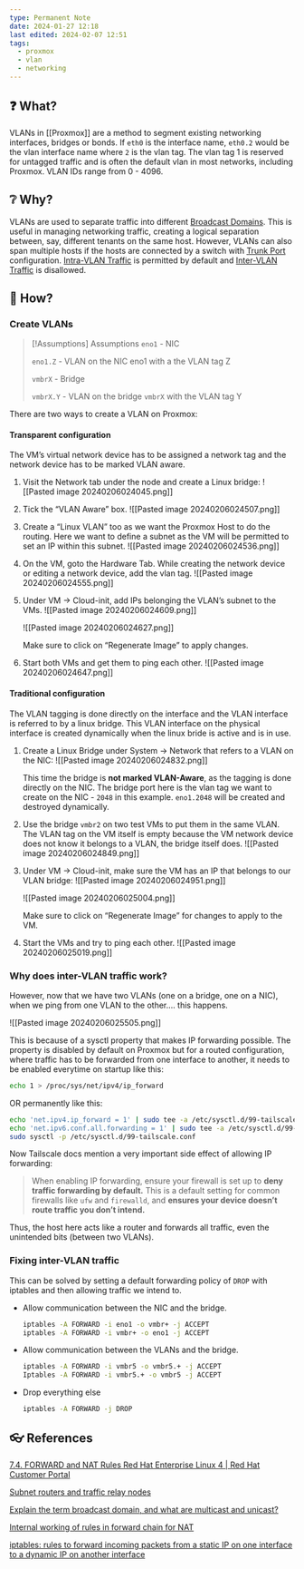 ```yaml
---
type: Permanent Note
date: 2024-01-27 12:18
last edited: 2024-02-07 12:51
tags:
  - proxmox
  - vlan
  - networking
---
```

## ❓ What?
  
VLANs in [[Proxmox]] are a method to segment existing networking interfaces, bridges or bonds. If `eth0` is the interface name, `eth0.2` would be the vlan interface name where `2` is the vlan tag. The vlan tag 1 is reserved for untagged traffic and is often the default vlan in most networks, including Proxmox. VLAN IDs range from 0 - 4096.

## ❔ Why?
  
VLANs are used to separate traffic into different [Broadcast Domains](https://www.notion.so/Broadcast-Domains-a640e2b460274ea9bf3a404e9417b085?pvs=21). This is useful in managing networking traffic, creating a logical separation between, say, different tenants on the same host. However, VLANs can also span multiple hosts if the hosts are connected by a switch with [Trunk Port](https://www.notion.so/Trunk-Port-5c6c934e5854458d95bf25a1263dd98d?pvs=21) configuration. [Intra-VLAN Traffic](https://www.notion.so/Intra-VLAN-Traffic-211f84daadc344c1ad5d838b7876e9a5?pvs=21) is permitted by default and [Inter-VLAN Traffic](https://www.notion.so/Inter-VLAN-Traffic-0c257ad5f69e4fababed1757d7440537?pvs=21) is disallowed.

## 🎤 How?

### Create VLANs

> [!Assumptions] Assumptions
>  `eno1` - NIC
>  
>  `eno1.Z` - VLAN on the NIC eno1 with a the VLAN tag Z
>  
>  `vmbrX` - Bridge
>  
>  `vmbrX.Y` - VLAN on the bridge `vmbrX` with the VLAN tag Y

There are two ways to create a VLAN on Proxmox:

#### Transparent configuration

The VM’s virtual network device has to be assigned a network tag and the network device has to be marked VLAN aware.
    
1. Visit the Network tab under the node and create a Linux bridge:
	![[Pasted image 20240206024045.png]]
        
2. Tick the “VLAN Aware” box.
	![[Pasted image 20240206024507.png]]
        
3. Create a “Linux VLAN” too as we want the Proxmox Host to do the routing. Here we want to define a subnet as the VM will be permitted to set an IP within this subnet.
	![[Pasted image 20240206024536.png]]
4. On the VM, goto the Hardware Tab. While creating the network device or editing a network device, add the vlan tag.
	![[Pasted image 20240206024555.png]]
        
5. Under VM → Cloud-init, add IPs belonging the VLAN’s subnet to the VMs.
    ![[Pasted image 20240206024609.png]]
        
	![[Pasted image 20240206024627.png]]
        
	Make sure to click on “Regenerate Image” to apply changes.
        
6. Start both VMs and get them to ping each other.
	![[Pasted image 20240206024647.png]]
        
#### Traditional configuration
 
 The VLAN tagging is done directly on the interface and the VLAN interface is referred to by a linux bridge. This VLAN interface on the physical interface is created dynamically when the linux bride is active and is in use.
    
1. Create a Linux Bridge under System → Network that refers to a VLAN on the NIC:
	![[Pasted image 20240206024832.png]]
        
	This time the bridge is **not marked VLAN-Aware**, as the tagging is done directly on the NIC. The bridge port here is the vlan tag we want to create on the NIC - `2048` in this example. `eno1.2048` will be created and destroyed dynamically. 
	
2. Use the bridge `vmbr2` on two test VMs to put them in the same VLAN. The VLAN tag on the VM itself is empty because the VM network device does not know it belongs to a VLAN, the bridge itself does.
	![[Pasted image 20240206024849.png]]
        
3. Under VM → Cloud-init, make sure the VM has an IP that belongs to our VLAN bridge:
	![[Pasted image 20240206024951.png]]
        
	![[Pasted image 20240206025004.png]]
        
	Make sure to click on “Regenerate Image” for changes to apply to the VM.
        
4. Start the VMs and try to ping each other.
	![[Pasted image 20240206025019.png]]
        

### Why does inter-VLAN traffic work?

However, now that we have two VLANs (one on a bridge, one on a NIC), when we ping from one VLAN to the other…. this happens.

![[Pasted image 20240206025505.png]]

This is because of a sysctl property that makes IP forwarding possible. The property is disabled by default on Proxmox but for a routed configuration, where traffic has to be forwarded from one interface to another, it needs to be enabled everytime on startup like this:

```bash
echo 1 > /proc/sys/net/ipv4/ip_forward
```

OR permanently like this:

```bash
echo 'net.ipv4.ip_forward = 1' | sudo tee -a /etc/sysctl.d/99-tailscale.conf
echo 'net.ipv6.conf.all.forwarding = 1' | sudo tee -a /etc/sysctl.d/99-tailscale.conf
sudo sysctl -p /etc/sysctl.d/99-tailscale.conf
```

Now Tailscale docs mention a very important side effect of allowing IP forwarding:

> When enabling IP forwarding, ensure your firewall is set up to **deny traffic forwarding by default.** This is a default setting for common firewalls like `ufw` and `firewalld`, and **ensures your device doesn’t route traffic you don’t intend.**

Thus, the host here acts like a router and forwards all traffic, even the unintended bits (between two VLANs).

### Fixing inter-VLAN traffic

This can be solved by setting a default forwarding policy of `DROP` with iptables and then allowing traffic we intend to.

- Allow communication between the NIC and the bridge.
    ```bash
    iptables -A FORWARD -i eno1 -o vmbr+ -j ACCEPT
    iptables -A FORWARD -i vmbr+ -o eno1 -j ACCEPT
    ```
- Allow communication between the VLANs and the bridge.
    ```bash
    iptables -A FORWARD -i vmbr5 -o vmbr5.+ -j ACCEPT
    Iptables -A FORWARD -i vmbr5.+ -o vmbr5 -j ACCEPT
    ```
- Drop everything else
    ```bash
    iptables -A FORWARD -j DROP
    ```


## 👓 References

[7.4. FORWARD and NAT Rules Red Hat Enterprise Linux 4 | Red Hat Customer Portal](https://access.redhat.com/documentation/en-us/red_hat_enterprise_linux/4/html/security_guide/s1-firewall-ipt-fwd)

[Subnet routers and traffic relay nodes](https://tailscale.com/kb/1019/subnets?tab=linux#enable-ip-forwarding)

[Explain the term broadcast domain, and what are multicast and unicast?](https://www.perplexity.ai/search/Explain-the-term-L2lx9DkaRs65wuoSsXkZYw?s=c)

[Internal working of rules in forward chain for NAT](https://superuser.com/questions/255705/internal-working-of-rules-in-forward-chain-for-nat)

[iptables: rules to forward incoming packets from a static IP on one interface to a dynamic IP on another interface](https://serverfault.com/questions/880244/iptables-rules-to-forward-incoming-packets-from-a-static-ip-on-one-interface-to)

